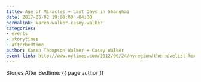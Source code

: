 ```yaml
---
title: Age of Miracles + Last Days in Shanghai
date: 2017-06-02 19:00:00 -04:00
permalink: karen-walker-casey-walker
categories:
- events
- storytimes
- afterbedtime
author: Karen Thompson Walker + Casey Walker
event-link: http://www.nytimes.com/2012/06/24/nyregion/the-novelist-karen-thompson-walker-holes-up-in-brooklyn-on-sundays.html
---
```


Stories After Bedtime: {{ page.author }}
